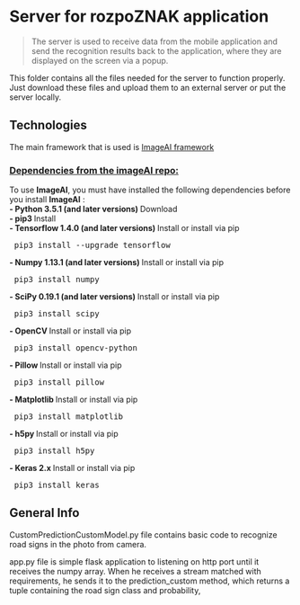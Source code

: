 
# Server for rozpoZNAK application

>The server is used to receive data from the mobile application and send the recognition results back to the application, where they are displayed on the screen via a popup.

This folder contains all the files needed for the server to function properly. Just download these files and upload them to an external server or put the server locally.

## Technologies

The main framework that is used is [ImageAI framework](https://github.com/OlafenwaMoses/ImageAI)

<div id="dependencies"></div>
<h3><b><u>Dependencies from the imageAI repo:</u></b>
</h3>To use <b>ImageAI</b>, you must have installed the following 
 dependencies before you install <b>ImageAI</b> : 

 
 <br>
       <span><b>- Python 3.5.1 (and later versions) </b>      <a href="https://www.python.org/downloads/" style="text-decoration: none;" >Download</a></span> <br>
       <span><b>- pip3 </b>              <a href="https://pypi.python.org/pypi/pip" style="text-decoration: none;" >Install</a></span> <br>
       <span><b>- Tensorflow 1.4.0 (and later versions)  </b>      <a href="https://www.tensorflow.org/install/install_windows" style="text-decoration: none;" > Install</a></span> or install via pip <pre> pip3 install --upgrade tensorflow </pre> 
       <span><b>- Numpy 1.13.1 (and later versions) </b>      <a href="https://www.scipy.org/install.html" style="text-decoration: none;" >Install</a></span> or install via pip <pre> pip3 install numpy </pre> 
       <span><b>- SciPy 0.19.1 (and later versions) </b>      <a href="https://www.scipy.org/install.html" style="text-decoration: none;" >Install</a></span> or install via pip <pre> pip3 install scipy </pre> 
       <span><b>- OpenCV  </b>        <a href="https://pypi.python.org/pypi/opencv-python" style="text-decoration: none;" >Install</a></span> or install via pip <pre> pip3 install opencv-python </pre> 
       <span><b>- Pillow  </b>       <a href="https://pypi.org/project/Pillow/2.2.1/" style="text-decoration: none;" >Install</a></span> or install via pip <pre> pip3 install pillow </pre> 
       <span><b>- Matplotlib  </b>       <a href="https://matplotlib.org/users/installing.html" style="text-decoration: none;" >Install</a></span> or install via pip <pre> pip3 install matplotlib </pre> 
       <span><b>- h5py  </b>       <a href="http://docs.h5py.org/en/latest/build.html" style="text-decoration: none;" >Install</a></span> or install via pip <pre> pip3 install h5py </pre> 
       <span><b>- Keras 2.x  </b>     <a href="https://keras.io/#installation" style="text-decoration: none;" >Install</a></span> or install via pip <pre> pip3 install keras </pre> 

## General Info

CustomPredictionCustomModel.py file contains basic code to recognize road signs in the photo from camera.

app.py file is simple flask application to listening on http port until it receives the numpy array. When he receives a stream matched with requirements, he sends it to the prediction_custom method, which returns a tuple containing the road sign class and probability,
